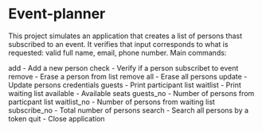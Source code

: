 # Event-planner
This project simulates an application that creates a list of persons thast subscribed to an event. It verifies that input corresponds to what is requested: valid full name, email, phone number. 
Main commands:

add          - Add a new person
check        - Verify if a person subscribet to event
remove       - Erase a person from list
remove all   - Erase all persons
update       - Update persons credentials
guests       - Print participant list
waitlist     - Print waiting list
available    - Available seats
guests_no    - Number of persons from particpant list
waitlist_no  - Number of persons from waiting list
subscribe_no - Total number of persons
search       - Search all persons by a token
quit         - Close application

